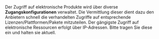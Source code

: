 Der Zugriff auf elektronische Produkte wird über diverse **Zugangskonfigurationen** verwaltet.
Die Vermittlung dieser dient dazu den Anbietern schnell die verhandelten Zugriffe auf entsprechende Lizenzen/Plattformen/Pakete mitzuteilen.
Der gängigste Zugriff auf elektronische Ressourcen erfolgt über IP-Adressen. Bitte tragen Sie diese ein und halten sie aktuell. 
